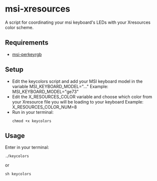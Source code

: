 # msi-xresources
A script for coordinating your msi keyboard's LEDs with your Xresources color scheme.

## Requirements

- <a href="https://github.com/Askannz/msi-perkeyrgb">msi-perkeyrgb</a>

## Setup

- Edit the keycolors script and add your MSI keyboard model in the variable MSI_KEYBOARD_MODEL="..."
  Example: MSI_KEYBOARD_MODEL="ge73"
- Edit the X_RESOURCES_COLOR variable and choose which color from your Xresource file you will be loading to your keyboard
  Example: X_RESOURCES_COLOR_NUM=8
- Run in your terminal:
  ```
  chmod +x keycolors 
  ```

## Usage

Enter in your terminal:
```
./keycolors
```
or
```
sh keycolors
```
